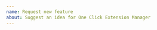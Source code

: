 ```yaml
---
name: Request new feature
about: Suggest an idea for One Click Extension Manager
---
```


<!--
Please don't suggest adding sorting, grouping, and options.
There are already plenty of ugly managers with all of that.

You like this one because it's simple, let's keep it that way.
-->

